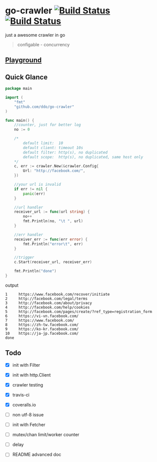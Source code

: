 # go-crawler [![Build Status][travis-img]][travis-url] [![Build Status][coveralls-img]][coveralls-url]
just a awesome crawler in go

[travis-img]: https://img.shields.io/travis/ddo/go-crawler.svg?style=flat-square
[travis-url]: https://travis-ci.org/ddo/go-crawler

[coveralls-img]: https://img.shields.io/coveralls/ddo/go-crawler.svg?style=flat-square
[coveralls-url]: https://coveralls.io/r/ddo/go-crawler

[playground-url]: https://go-crawler.herokuapp.com/

> configable - concurrency

## [Playground][playground-url]

## Quick Glance

```go
package main

import (
    "fmt"
    "github.com/ddo/go-crawler"
)

func main() {
    //counter, just for better log
    no := 0

    /*
        default limit:  10
        default client: timeout 10s
        default filter: http(s), no duplicated
        default scope:  http(s), no duplicated, same host only
    */
    c, err := crawler.New(&crawler.Config{
        Url: "http://facebook.com/",
    })

    //your url is invalid
    if err != nil {
        panic(err)
    }

    //url handler
    receiver_url := func(url string) {
        no++
        fmt.Println(no, "\t ", url)
    }

    //err handler
    receiver_err := func(err error) {
        fmt.Println("error\t", err)
    }

    //trigger
    c.Start(receiver_url, receiver_err)

    fmt.Println("done")
}
```

output

```shell
1     https://www.facebook.com/recover/initiate
2     http://facebook.com/legal/terms
3     http://facebook.com/about/privacy
4     http://facebook.com/help/cookies
5     http://facebook.com/pages/create/?ref_type=registration_form
6     https://vi-vn.facebook.com/
7     https://www.facebook.com/
8     https://zh-tw.facebook.com/
9     https://ko-kr.facebook.com/
10    https://ja-jp.facebook.com/
done
```

## Todo

* [x] init with Filter
* [x] init with http.Client
* [x] crawler testing
* [x] travis-ci
* [x] coveralls.io
* [ ] non utf-8 issue
* [ ] init with Fetcher
* [ ] mutex/chan limit/worker counter
* [ ] delay
* [ ] README advanced doc

